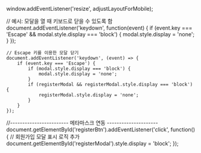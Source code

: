 window.addEventListener('resize', adjustLayoutForMobile);

// 예시: 모달을 열 때 키보드로 닫을 수 있도록 함
document.addEventListener('keydown', function(event) {
    if (event.key === 'Escape' && modal.style.display === 'block') {
        modal.style.display = 'none';
    }
});

    // Escape 키를 이용한 모달 닫기
    document.addEventListener('keydown', (event) => {
        if (event.key === 'Escape') {
            if (modal.style.display === 'block') {
                modal.style.display = 'none';
            }
            if (registerModal && registerModal.style.display === 'block') {
                registerModal.style.display = 'none';
            }
        }
    });



//------------------------ 메타마스크 연동 ---------------------
document.getElementById('registerBtn').addEventListener('click', function() {
    // 회원가입 모달 표시 로직 추가
    document.getElementById('registerModal').style.display = 'block';
});

